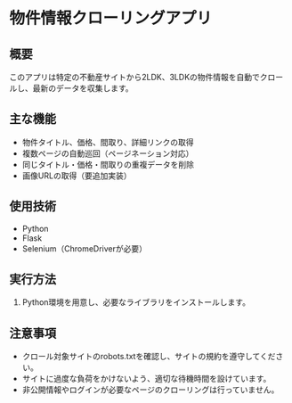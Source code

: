 
# 物件情報クローリングアプリ

## 概要
このアプリは特定の不動産サイトから2LDK、3LDKの物件情報を自動でクロールし、最新のデータを収集します。

## 主な機能
- 物件タイトル、価格、間取り、詳細リンクの取得
- 複数ページの自動巡回（ページネーション対応）
- 同じタイトル・価格・間取りの重複データを削除
- 画像URLの取得（要追加実装）

## 使用技術
- Python
- Flask
- Selenium（ChromeDriverが必要）

## 実行方法
1. Python環境を用意し、必要なライブラリをインストールします。

## 注意事項
- クロール対象サイトのrobots.txtを確認し、サイトの規約を遵守してください。  
- サイトに過度な負荷をかけないよう、適切な待機時間を設けています。  
- 非公開情報やログインが必要なページのクローリングは行っていません。  
